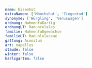 ```yaml
---
name: Eisenhut
extraNamen: ['Mönchshut', 'Ziegentod']
synonyme: ['Würgling', 'Venuswagen']
ordnung: Hahnenfußartig
ordnungLT: Ranunculales
familie: Hahnenfußgewächse
familieLT: Ranunlulaceae
gattung: Aconitum
art: napellus
staude: false
winter: false
karlsgarten: false
---
```

